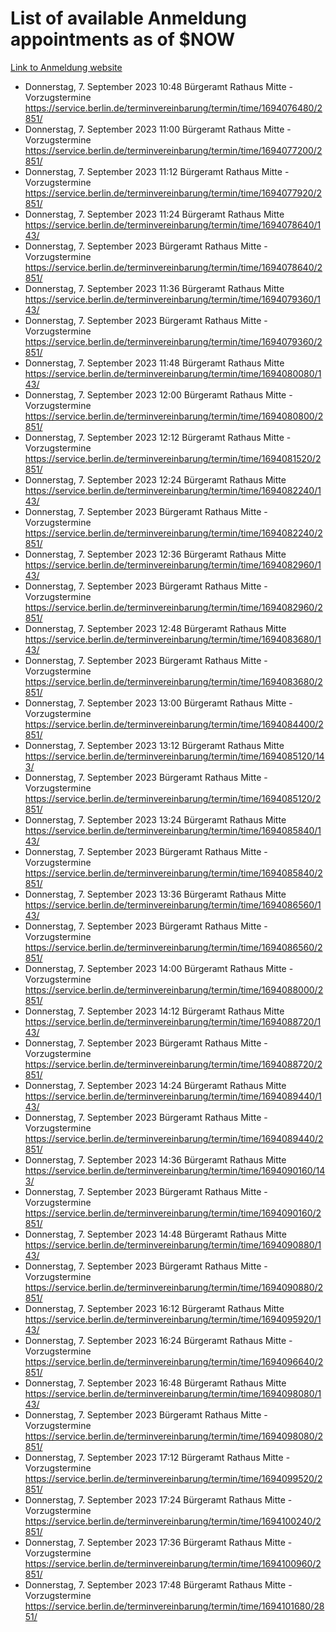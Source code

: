 # List of available Anmeldung appointments as of $NOW
[Link to Anmeldung website](https://service.berlin.de/terminvereinbarung/termin/tag.php?termin=1&anliegen[]=120686&dienstleisterlist=122210,122217,327316,122219,327312,122227,327314,122231,327346,122243,327348,122254,122252,329742,122260,329745,122262,329748,122271,327278,122273,327274,122277,327276,330436,122280,327294,122282,327290,122284,327292,122291,327270,122285,327266,122286,327264,122296,327268,150230,329760,122297,327286,122294,327284,122312,329763,122314,329775,122304,327330,122311,327334,122309,327332,317869,122281,327352,122279,329772,122283,122276,327324,122274,327326,122267,329766,122246,327318,122251,327320,122257,327322,122208,327298,122226,327300&herkunft=http%3A%2F%2Fservice.berlin.de%2Fdienstleistung%2F120686%2F)
- Donnerstag, 7. September 2023 10:48 Bürgeramt Rathaus Mitte - Vorzugstermine https://service.berlin.de/terminvereinbarung/termin/time/1694076480/2851/
- Donnerstag, 7. September 2023 11:00 Bürgeramt Rathaus Mitte - Vorzugstermine https://service.berlin.de/terminvereinbarung/termin/time/1694077200/2851/
- Donnerstag, 7. September 2023 11:12 Bürgeramt Rathaus Mitte - Vorzugstermine https://service.berlin.de/terminvereinbarung/termin/time/1694077920/2851/
- Donnerstag, 7. September 2023 11:24 Bürgeramt Rathaus Mitte https://service.berlin.de/terminvereinbarung/termin/time/1694078640/143/
- Donnerstag, 7. September 2023  Bürgeramt Rathaus Mitte - Vorzugstermine https://service.berlin.de/terminvereinbarung/termin/time/1694078640/2851/
- Donnerstag, 7. September 2023 11:36 Bürgeramt Rathaus Mitte https://service.berlin.de/terminvereinbarung/termin/time/1694079360/143/
- Donnerstag, 7. September 2023  Bürgeramt Rathaus Mitte - Vorzugstermine https://service.berlin.de/terminvereinbarung/termin/time/1694079360/2851/
- Donnerstag, 7. September 2023 11:48 Bürgeramt Rathaus Mitte https://service.berlin.de/terminvereinbarung/termin/time/1694080080/143/
- Donnerstag, 7. September 2023 12:00 Bürgeramt Rathaus Mitte - Vorzugstermine https://service.berlin.de/terminvereinbarung/termin/time/1694080800/2851/
- Donnerstag, 7. September 2023 12:12 Bürgeramt Rathaus Mitte - Vorzugstermine https://service.berlin.de/terminvereinbarung/termin/time/1694081520/2851/
- Donnerstag, 7. September 2023 12:24 Bürgeramt Rathaus Mitte https://service.berlin.de/terminvereinbarung/termin/time/1694082240/143/
- Donnerstag, 7. September 2023  Bürgeramt Rathaus Mitte - Vorzugstermine https://service.berlin.de/terminvereinbarung/termin/time/1694082240/2851/
- Donnerstag, 7. September 2023 12:36 Bürgeramt Rathaus Mitte https://service.berlin.de/terminvereinbarung/termin/time/1694082960/143/
- Donnerstag, 7. September 2023  Bürgeramt Rathaus Mitte - Vorzugstermine https://service.berlin.de/terminvereinbarung/termin/time/1694082960/2851/
- Donnerstag, 7. September 2023 12:48 Bürgeramt Rathaus Mitte https://service.berlin.de/terminvereinbarung/termin/time/1694083680/143/
- Donnerstag, 7. September 2023  Bürgeramt Rathaus Mitte - Vorzugstermine https://service.berlin.de/terminvereinbarung/termin/time/1694083680/2851/
- Donnerstag, 7. September 2023 13:00 Bürgeramt Rathaus Mitte - Vorzugstermine https://service.berlin.de/terminvereinbarung/termin/time/1694084400/2851/
- Donnerstag, 7. September 2023 13:12 Bürgeramt Rathaus Mitte https://service.berlin.de/terminvereinbarung/termin/time/1694085120/143/
- Donnerstag, 7. September 2023  Bürgeramt Rathaus Mitte - Vorzugstermine https://service.berlin.de/terminvereinbarung/termin/time/1694085120/2851/
- Donnerstag, 7. September 2023 13:24 Bürgeramt Rathaus Mitte https://service.berlin.de/terminvereinbarung/termin/time/1694085840/143/
- Donnerstag, 7. September 2023  Bürgeramt Rathaus Mitte - Vorzugstermine https://service.berlin.de/terminvereinbarung/termin/time/1694085840/2851/
- Donnerstag, 7. September 2023 13:36 Bürgeramt Rathaus Mitte https://service.berlin.de/terminvereinbarung/termin/time/1694086560/143/
- Donnerstag, 7. September 2023  Bürgeramt Rathaus Mitte - Vorzugstermine https://service.berlin.de/terminvereinbarung/termin/time/1694086560/2851/
- Donnerstag, 7. September 2023 14:00 Bürgeramt Rathaus Mitte - Vorzugstermine https://service.berlin.de/terminvereinbarung/termin/time/1694088000/2851/
- Donnerstag, 7. September 2023 14:12 Bürgeramt Rathaus Mitte https://service.berlin.de/terminvereinbarung/termin/time/1694088720/143/
- Donnerstag, 7. September 2023  Bürgeramt Rathaus Mitte - Vorzugstermine https://service.berlin.de/terminvereinbarung/termin/time/1694088720/2851/
- Donnerstag, 7. September 2023 14:24 Bürgeramt Rathaus Mitte https://service.berlin.de/terminvereinbarung/termin/time/1694089440/143/
- Donnerstag, 7. September 2023  Bürgeramt Rathaus Mitte - Vorzugstermine https://service.berlin.de/terminvereinbarung/termin/time/1694089440/2851/
- Donnerstag, 7. September 2023 14:36 Bürgeramt Rathaus Mitte https://service.berlin.de/terminvereinbarung/termin/time/1694090160/143/
- Donnerstag, 7. September 2023  Bürgeramt Rathaus Mitte - Vorzugstermine https://service.berlin.de/terminvereinbarung/termin/time/1694090160/2851/
- Donnerstag, 7. September 2023 14:48 Bürgeramt Rathaus Mitte https://service.berlin.de/terminvereinbarung/termin/time/1694090880/143/
- Donnerstag, 7. September 2023  Bürgeramt Rathaus Mitte - Vorzugstermine https://service.berlin.de/terminvereinbarung/termin/time/1694090880/2851/
- Donnerstag, 7. September 2023 16:12 Bürgeramt Rathaus Mitte https://service.berlin.de/terminvereinbarung/termin/time/1694095920/143/
- Donnerstag, 7. September 2023 16:24 Bürgeramt Rathaus Mitte - Vorzugstermine https://service.berlin.de/terminvereinbarung/termin/time/1694096640/2851/
- Donnerstag, 7. September 2023 16:48 Bürgeramt Rathaus Mitte https://service.berlin.de/terminvereinbarung/termin/time/1694098080/143/
- Donnerstag, 7. September 2023  Bürgeramt Rathaus Mitte - Vorzugstermine https://service.berlin.de/terminvereinbarung/termin/time/1694098080/2851/
- Donnerstag, 7. September 2023 17:12 Bürgeramt Rathaus Mitte - Vorzugstermine https://service.berlin.de/terminvereinbarung/termin/time/1694099520/2851/
- Donnerstag, 7. September 2023 17:24 Bürgeramt Rathaus Mitte - Vorzugstermine https://service.berlin.de/terminvereinbarung/termin/time/1694100240/2851/
- Donnerstag, 7. September 2023 17:36 Bürgeramt Rathaus Mitte - Vorzugstermine https://service.berlin.de/terminvereinbarung/termin/time/1694100960/2851/
- Donnerstag, 7. September 2023 17:48 Bürgeramt Rathaus Mitte - Vorzugstermine https://service.berlin.de/terminvereinbarung/termin/time/1694101680/2851/

